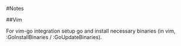 #Notes

##Vim

For vim-go integration setup go and install necessary binaries (in vim, :GoInstallBinaries / :GoUpdateBinaries).
